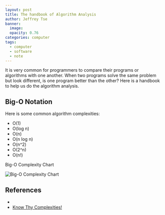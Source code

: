 ```yaml
---
layout: post
title: The handbook of Algorithm Analysis
author: Jeffrey Tse
banner:
  image: 
  opacity: 0.76
categories: computer
tags:
  - computer
  - software
  - note
---
```


It is very common for programmers to compare their programs or algorithms
with one another. When two programs solve the same problem but look
different, is one program better than the other? Here is a handbook to
help us do the algorithm analysis.

## Big-O Notation

Here is some common algorithm complexities:

- O(1)
- O(log n)
- O(n)
- O(n log n)
- O(n^2)
- O(2^n)
- O(n!)

Big-O Complexity Chart

![Big-O Complexity Chart](https://user-images.githubusercontent.com/9413601/145718294-f51966dc-bc29-43be-b490-4716b28095c4.png)


## References

- [](https://runestone.academy/runestone/books/published/pythonds3/AlgorithmAnalysis/toctree.html)
- [Know Thy Complexities!](https://www.bigocheatsheet.com/)

